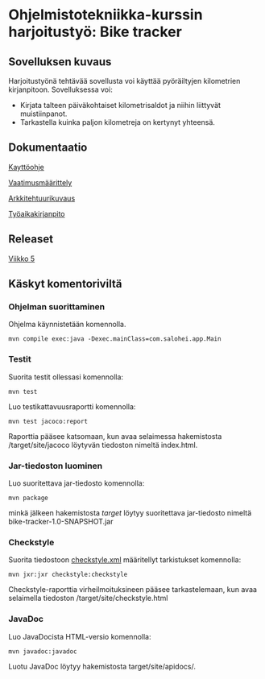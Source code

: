 # Ohjelmistotekniikka-kurssin harjoitustyö: Bike tracker

## Sovelluksen kuvaus

Harjoitustyönä tehtävää sovellusta voi käyttää pyöräiltyjen kilometrien kirjanpitoon. Sovelluksessa voi:

* Kirjata talteen päiväkohtaiset kilometrisaldot ja niihin liittyvät muistiinpanot.
* Tarkastella kuinka paljon kilometreja on kertynyt yhteensä.

## Dokumentaatio

[Kayttöohje](https://github.com/tsalohei/bike-tracker/blob/master/dokumentaatio/kayttoohje.md)

[Vaatimusmäärittely](https://github.com/tsalohei/bike-tracker/blob/master/dokumentaatio/vaatimusmaarittely.md)

[Arkkitehtuurikuvaus](https://github.com/tsalohei/bike-tracker/blob/master/dokumentaatio/arkkitehtuuri.md)

[Työaikakirjanpito](https://github.com/tsalohei/bike-tracker/blob/master/dokumentaatio/tuntikirjanpito.md)

## Releaset

[Viikko 5](https://github.com/tsalohei/bike-tracker/releases)

## Käskyt komentoriviltä

### Ohjelman suorittaminen

Ohjelma käynnistetään komennolla. 

	mvn compile exec:java -Dexec.mainClass=com.salohei.app.Main

### Testit

Suorita testit ollessasi  komennolla:

	mvn test

Luo testikattavuusraportti komennolla:

	mvn test jacoco:report

Raporttia pääsee katsomaan, kun avaa selaimessa hakemistosta /target/site/jacoco löytyvän tiedoston nimeltä index.html.

### Jar-tiedoston luominen

Luo suoritettava jar-tiedosto komennolla:

	mvn package

minkä jälkeen hakemistosta _target_ löytyy suoritettava jar-tiedosto nimeltä bike-tracker-1.0-SNAPSHOT.jar

### Checkstyle

Suorita tiedostoon [checkstyle.xml](https://github.com/tsalohei/bike-tracker/blob/master/app/checkstyle.xml)  määritellyt tarkistukset komennolla: 

	mvn jxr:jxr checkstyle:checkstyle

Checkstyle-raporttia virheilmoituksineen pääsee tarkastelemaan, kun avaa selaimella tiedoston /target/site/checkstyle.html  
 
### JavaDoc

Luo JavaDocista HTML-versio komennolla: 
	
	mvn javadoc:javadoc

Luotu JavaDoc löytyy hakemistosta target/site/apidocs/.
